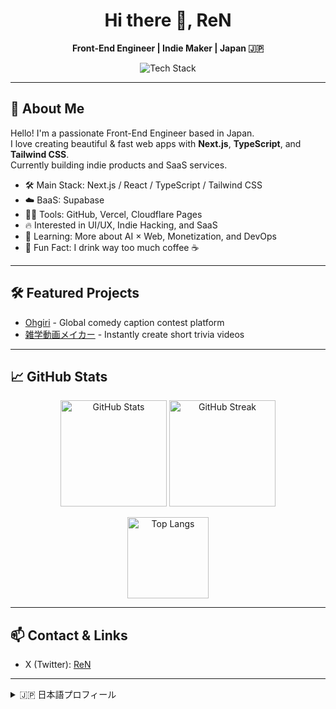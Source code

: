 <!-- Profile README Example -->

<h1 align="center">Hi there 👋, ReN</h1>
<p align="center">
  <b>Front-End Engineer | Indie Maker | Japan 🇯🇵</b>
</p>

<p align="center">
  <img src="https://skillicons.dev/icons?i=nextjs,react,typescript,tailwind,html,git,github,supabase,vercel,cloudflare" alt="Tech Stack" />
</p>

---

<!-- Profile section -->
## 🚀 About Me  
Hello! I'm a passionate Front-End Engineer based in Japan.<br>
I love creating beautiful & fast web apps with <b>Next.js</b>, <b>TypeScript</b>, and <b>Tailwind CSS</b>.<br>
Currently building indie products and SaaS services.

- 🛠️ Main Stack: Next.js / React / TypeScript / Tailwind CSS  
- ☁️ BaaS: Supabase  
- 🧑‍💻 Tools: GitHub, Vercel, Cloudflare Pages  
- 🔥 Interested in UI/UX, Indie Hacking, and SaaS  
- 🌱 Learning: More about AI × Web, Monetization, and DevOps  
- 🎉 Fun Fact: I drink way too much coffee ☕

---

<!-- Projects/Products section -->
## 🛠️ Featured Projects
- [Ohgiri](https://oogiriapp.com) - Global comedy caption contest platform  
- [雑学動画メイカー](https://trivideomaker.com) - Instantly create short trivia videos  

---

<!-- Stats section -->
## 📈 GitHub Stats

<p align="center">
  <img src="https://github-readme-stats.vercel.app/api?username=ReNH-1230&show_icons=true&theme=radical" alt="GitHub Stats" height="170" />
  <img src="https://github-readme-streak-stats.herokuapp.com/?user=ReNH-1230&theme=radical" alt="GitHub Streak" height="170"/>
</p>

<p align="center">
  <img src="https://github-readme-stats.vercel.app/api/top-langs/?username=ReNH-1230&layout=compact&theme=radical" alt="Top Langs" height="130"/>
</p>

---

## 📫 Contact & Links
- X (Twitter): [ReN](https://x.com/ReN_12_30)

---

<details>
  <summary>🇯🇵 日本語プロフィール</summary>

  ### こんにちは！フロントエンドエンジニア、ReNです。
  - **Next.js / TypeScript / Tailwind CSS**を中心に、モダンなWEBアプリを開発しています。
  - お仕事・コラボのお誘いはお気軽にご連絡ください！

</details>
